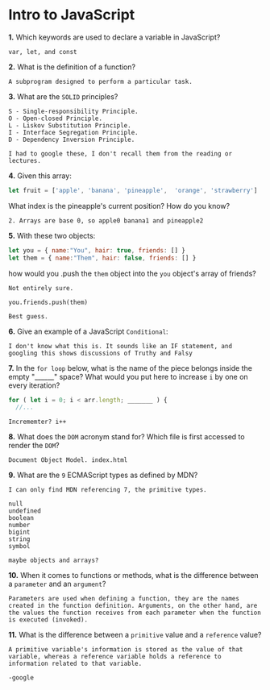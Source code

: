 # Intro to JavaScript

**1.** Which keywords are used to declare a variable in JavaScript?
<!-- enter you answer in the space below -->
```
var, let, and const
```
**2.** What is the definition of a function?
<!-- enter you answer in the space below -->
```
A subprogram designed to perform a particular task.
```
**3.** What are the `SOLID` principles?
<!-- enter you answer in the space below -->
```
S - Single-responsibility Principle.
O - Open-closed Principle.
L - Liskov Substitution Principle.
I - Interface Segregation Principle.
D - Dependency Inversion Principle.

I had to google these, I don't recall them from the reading or lectures.
```
**4.** Given this array: 
```js
let fruit = ['apple', 'banana', 'pineapple',  'orange', 'strawberry']
``` 
What index is the pineapple's current position? How do you know?
<!-- enter you answer in the space below -->
```
2. Arrays are base 0, so apple0 banana1 and pineapple2
```
**5.** With these two objects: 
```js
let you = { name:"You", hair: true, friends: [] }
let them = { name:"Them", hair: false, friends: [] }
```
how would you .push the `them` object into the `you` object's array of friends?
<!-- enter you answer in the space below -->
```
Not entirely sure.

you.friends.push(them)

Best guess.
```

**6.** Give an example of a JavaScript `Conditional`:
<!-- enter you answer in the space below -->
```
I don't know what this is. It sounds like an IF statement, and googling this shows discussions of Truthy and Falsy
```
**7.** In the `for loop` below, what is the name of the piece belongs inside the empty "______" space? What would you put here to increase `i` by one on every iteration?
```js
for ( let i = 0; i < arr.length; _______ ) {
  //...
```
<!-- enter you answer in the space below -->
```
Incrememter? i++
```
**8.** What does the `DOM` acronym stand for? Which file is first accessed to render the `DOM`?
<!-- enter you answer in the space below -->
```
Document Object Model. index.html
```

**9.** What are the `9` ECMAScript types as defined by MDN?
<!-- enter you answer in the space below -->
```
I can only find MDN referencing 7, the primitive types.

null
undefined
boolean
number
bigint
string
symbol

maybe objects and arrays?
```
**10.** When it comes to functions or methods, what is the difference between a `parameter` and an `argument`?
<!-- enter you answer in the space below -->
```
Parameters are used when defining a function, they are the names created in the function definition. Arguments, on the other hand, are the values the function receives from each parameter when the function is executed (invoked).
```
**11.** What is the difference between a `primitive` value and a `reference` value?
<!-- enter you answer in the space below -->
```
A primitive variable's information is stored as the value of that variable, whereas a reference variable holds a reference to information related to that variable.

-google
```